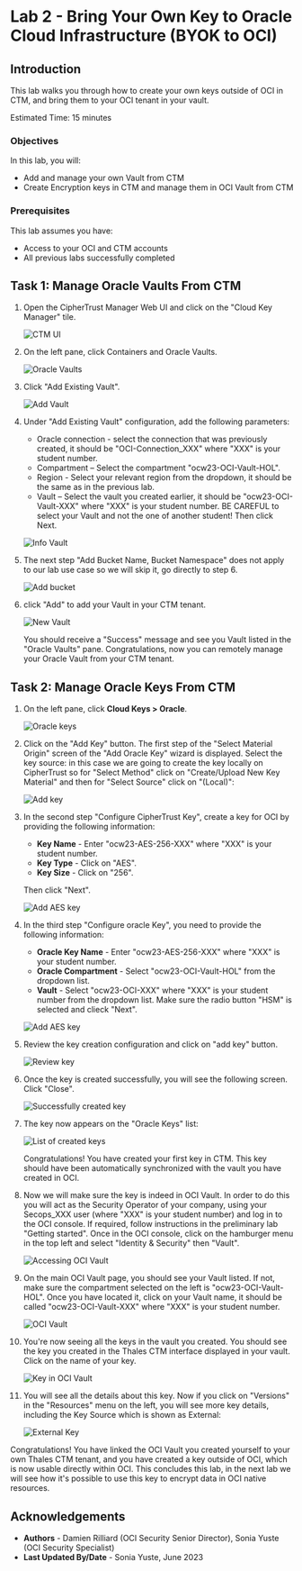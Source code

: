 # Lab 2 - Bring Your Own Key to Oracle Cloud Infrastructure (BYOK to OCI)

## Introduction

This lab walks you through how to create your own keys outside of OCI in CTM, and bring them to your OCI tenant in your vault.

Estimated Time: 15 minutes

### Objectives

In this lab, you will:

* Add and manage your own Vault from CTM
* Create Encryption keys in CTM and manage them in OCI Vault from CTM

### Prerequisites

This lab assumes you have:

* Access to your OCI and CTM accounts
* All previous labs successfully completed

## Task 1: Manage Oracle Vaults From CTM

1. Open the CipherTrust Manager Web UI and click on the "Cloud Key Manager" tile.

    ![CTM UI](images/log-in-ctm.png "CTM UI")

2. On the left pane, click Containers and Oracle Vaults. 

    ![Oracle Vaults](images/oracle-vaults.png "Oracle Vaults")

3. Click "Add Existing Vault".

    ![Add Vault](images/add-vault.png "Add Vault")

4. Under "Add Existing Vault" configuration, add the following parameters:
    * Oracle connection - select the connection that was previously created, it should be "OCI-Connection_XXX" where "XXX" is your student number.
    * Compartment – Select the compartment "ocw23-OCI-Vault-HOL".
    * Region - Select your relevant region from the dropdown, it should be the same as in the previous lab.
    * Vault – Select the vault you created earlier, it should be "ocw23-OCI-Vault-XXX" where "XXX" is your student number.
    BE CAREFUL to select your Vault and not the one of another student!
    Then click Next. 

    ![Info Vault](images/info-vault.png "Info Vault")

5. The next step "Add Bucket Name, Bucket Namespace" does not apply to our lab use case so we will skip it, go directly to step 6. 

     ![Add bucket](images/add-bucket.png "Add bucket")

6. click "Add" to add your Vault in your CTM tenant.

     ![New Vault](images/created-vault.png "New Vault")

    You should receive a "Success" message and see you Vault listed in the "Oracle Vaults" pane. Congratulations, now you can remotely manage your Oracle Vault from your CTM tenant. 

## Task 2: Manage Oracle Keys From CTM

1. On the left pane, click **Cloud Keys > Oracle**.

    ![Oracle keys](images/oracle-keys.png "Oracle keys")

2. Click on the "Add Key" button. The first step of the "Select Material Origin" screen of the "Add Oracle Key" wizard is displayed. Select the key source: in this case we are going to create the key locally on CipherTrust so for "Select Method" click on "Create/Upload New Key Material" and then for "Select Source" click on "(Local)":

    ![Add key](images/add-key.png "Add key")

3. In the second step "Configure CipherTrust Key", create a key for OCI by providing the following information:
    * **Key Name** - Enter "ocw23-AES-256-XXX" where "XXX" is your student number.
    * **Key Type** - Click on "AES".
    * **Key Size** - Click on "256".

    Then click "Next".

     ![Add AES key](images/aes-key.png "Add AES key")

4. In the third step "Configure oracle Key", you need to provide the following information:
    * **Oracle Key Name** - Enter "ocw23-AES-256-XXX" where "XXX" is your student number.
    * **Oracle Compartment** - Select "ocw23-OCI-Vault-HOL" from the dropdown list.
    * **Vault** - Select "ocw23-OCI-XXX" where "XXX" is your student number from the dropdown list.
    Make sure the radio button "HSM" is selected and clieck "Next". 

    ![Add AES key](images/key-compartment.png "Add AES key")

5. Review the key creation configuration and click on "add key" button.

     ![Review key](images/review-key.png "Review key")

6. Once the key is created successfully, you will see the following screen. Click "Close". 

    ![Successfully created key](images/created-key.png "Successfully created key")

7. The key now appears on the "Oracle Keys" list:

    ![List of created keys](images/list-key.png "List of created keys")

    Congratulations! You have created your first key in CTM. This key should have been automatically synchronized with the vault you have created in OCI.

8. Now we will make sure the key is indeed in OCI Vault. 
In order to do this you will act as the Security Operator of your company, using your Secops_XXX user (where "XXX" is your student number) and log in to the OCI console. If required, follow instructions in the preliminary lab "Getting started".
Once in the OCI console, click on the hamburger menu in the top left and select "Identity & Security" then "Vault".

   ![Accessing OCI Vault](images/accessing-oci-vault.png "Accessing OCI Vault")

9. On the main OCI Vault page, you should see your Vault listed. If not, make sure the compartment selected on the left is "ocw23-OCI-Vault-HOL". Once you have located it, click on your Vault name, it should be called "ocw23-OCI-Vault-XXX" where "XXX" is your student number. 

   ![OCI Vault](images/oci-vault.png "Vault")

10. You're now seeing all the keys in the vault you created. You should see the key you created in the Thales CTM interface displayed in your vault. Click on the name of your key. 

    ![Key in OCI Vault](images/keys-oci.png "Key in OCI Vault")

9. You will see all the details about this key. Now if you click on "Versions" in the "Resources" menu on the left, you will see more key details, including the Key Source which is shown as External:

     ![External Key](images/external-key.png "External Key")

Congratulations! You have linked the OCI Vault you created yourself to your own Thales CTM tenant, and you have created a key outside of OCI, which is now usable directly within OCI.
This concludes this lab, in the next lab we will see how it's possible to use this key to encrypt data in OCI native resources.

## Acknowledgements
* **Authors** - Damien Rilliard (OCI Security Senior Director), Sonia Yuste (OCI Security Specialist)
* **Last Updated By/Date** - Sonia Yuste, June 2023
